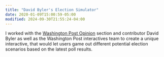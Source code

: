 ```yaml
---
title: "David Byler's Election Simulator"
date: 2020-01-09T15:00:59-05:00
modified: 2024-09-30T21:55:24-04:00
---
```


I worked with the [Washington Post Opinion](https://www.washingtonpost.com/pr/2020/01/09/washington-post-opinions-launches-interactive-election-simulator/) section and contributor David Byler as well as the Washington Post interactives team to create a unique interactive, that would let users game out different potential election scenarios based on the latest poll results.